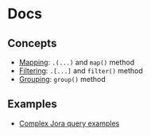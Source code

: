 # Docs

## Concepts

- [Mapping](./articles/map.md): `.(...)` and `map()` method
- [Filtering](./articles/filter.md): `.[...]` and `filter()` method
- [Grouping](./articles/group.md): `group()` method

## Examples

- [Complex Jora query examples](./complex-examples.md)

